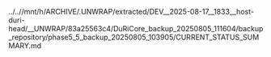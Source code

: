 ../..//mnt/h/ARCHIVE/.UNWRAP/extracted/DEV__2025-08-17__1833__host-duri-head/__UNWRAP/83a25563c4/DuRiCore_backup_20250805_111604/backup_repository/phase5_5_backup_20250805_103905/CURRENT_STATUS_SUMMARY.md